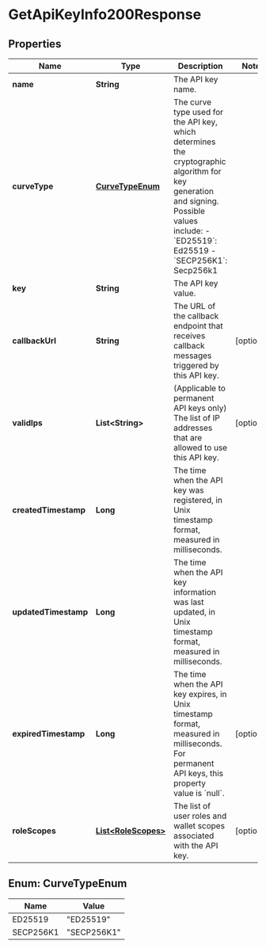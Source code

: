 

# GetApiKeyInfo200Response


## Properties

| Name | Type | Description | Notes |
|------------ | ------------- | ------------- | -------------|
|**name** | **String** | The API key name. |  |
|**curveType** | [**CurveTypeEnum**](#CurveTypeEnum) | The curve type used for the API key, which determines the cryptographic algorithm for key generation and signing. Possible values include: - &#x60;ED25519&#x60;: Ed25519 - &#x60;SECP256K1&#x60;: Secp256k1  |  |
|**key** | **String** | The API key value. |  |
|**callbackUrl** | **String** | The URL of the callback endpoint that receives callback messages triggered by this API key. |  [optional] |
|**validIps** | **List&lt;String&gt;** | (Applicable to permanent API keys only) The list of IP addresses that are allowed to use this API key. |  [optional] |
|**createdTimestamp** | **Long** | The time when the API key was registered, in Unix timestamp format, measured in milliseconds. |  |
|**updatedTimestamp** | **Long** | The time when the API key information was last updated, in Unix timestamp format, measured in milliseconds. |  |
|**expiredTimestamp** | **Long** | The time when the API key expires, in Unix timestamp format, measured in milliseconds. For permanent API keys, this property value is &#x60;null&#x60;. |  [optional] |
|**roleScopes** | [**List&lt;RoleScopes&gt;**](RoleScopes.md) | The list of user roles and wallet scopes associated with the API key. |  [optional] |



## Enum: CurveTypeEnum

| Name | Value |
|---- | -----|
| ED25519 | &quot;ED25519&quot; |
| SECP256K1 | &quot;SECP256K1&quot; |



